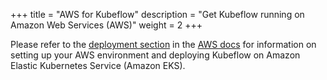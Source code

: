 +++
title = "AWS for Kubeflow"
description = "Get Kubeflow running on Amazon Web Services (AWS)"
weight = 2
+++

Please refer to the [deployment section](/docs/aws/deploy) in the
[AWS docs](/docs/aws/) for information on setting up your AWS environment and deploying Kubeflow on Amazon Elastic Kubernetes Service (Amazon EKS).
